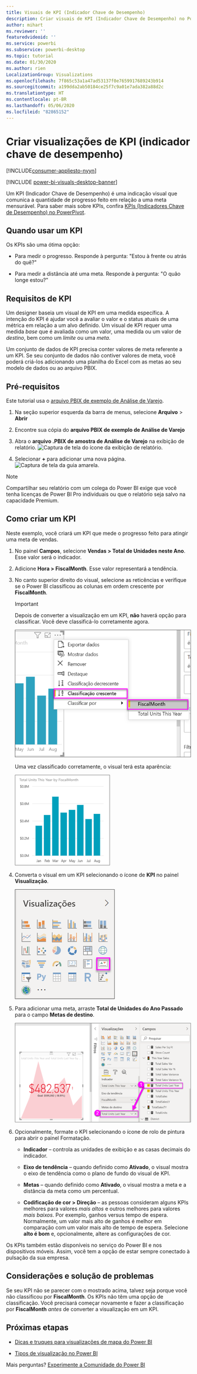```yaml
---
title: Visuais de KPI (Indicador Chave de Desempenho)
description: Criar visuais de KPI (Indicador Chave de Desempenho) no Power BI
author: mihart
ms.reviewer: ''
featuredvideoid: ''
ms.service: powerbi
ms.subservice: powerbi-desktop
ms.topic: tutorial
ms.date: 01/30/2020
ms.author: rien
LocalizationGroup: Visualizations
ms.openlocfilehash: 7f865c53a1a47ad53137f0e7659917689243b914
ms.sourcegitcommit: a199dda2ab50184ce25f7c9a01e7ada382a88d2c
ms.translationtype: HT
ms.contentlocale: pt-BR
ms.lasthandoff: 05/06/2020
ms.locfileid: "82865152"
---
```

# <a name="create-key-performance-indicator-kpi-visualizations"></a>Criar visualizações de KPI (indicador chave de desempenho)

[!INCLUDE[consumer-appliesto-nyyn](../includes/consumer-appliesto-nyyn.md)]

[!INCLUDE [power-bi-visuals-desktop-banner](../includes/power-bi-visuals-desktop-banner.md)]

Um KPI (Indicador Chave de Desempenho) é uma indicação visual que comunica a quantidade de progresso feito em relação a uma meta mensurável. Para saber mais sobre KPIs, confira [KPIs (Indicadores Chave de Desempenho) no PowerPivot](/previous-versions/sql/sql-server-2012/hh272050(v=sql.110)).


## <a name="when-to-use-a-kpi"></a>Quando usar um KPI

Os KPIs são uma ótima opção:

* Para medir o progresso. Responde à pergunta: "Estou à frente ou atrás do quê?"

* Para medir a distância até uma meta. Responde à pergunta: "O quão longe estou?"

## <a name="kpi-requirements"></a>Requisitos de KPI

Um designer baseia um visual de KPI em uma medida específica. A intenção do KPI é ajudar você a avaliar o valor e o status atuais de uma métrica em relação a um alvo definido. Um visual de KPI requer uma medida *base* que é avaliada como um valor, uma medida ou um valor de *destino*, bem como um *limite* ou uma *meta*.

Um conjunto de dados de KPI precisa conter valores de meta referente a um KPI. Se seu conjunto de dados não contiver valores de meta, você poderá criá-los adicionando uma planilha do Excel com as metas ao seu modelo de dados ou ao arquivo PBIX.

## <a name="prerequisites"></a>Pré-requisitos

Este tutorial usa o [arquivo PBIX de exemplo de Análise de Varejo](https://download.microsoft.com/download/9/6/D/96DDC2FF-2568-491D-AAFA-AFDD6F763AE3/Retail%20Analysis%20Sample%20PBIX.pbix).

1. Na seção superior esquerda da barra de menus, selecione **Arquivo** > **Abrir**

1. Encontre sua cópia do **arquivo PBIX de exemplo de Análise de Varejo**

1. Abra o **arquivo .PBIX de amostra de Análise de Varejo** na exibição de relatório. ![Captura de tela do ícone da exibição de relatório.](media/power-bi-visualization-kpi/power-bi-report-view.png)

1. Selecionar **+** para adicionar uma nova página. ![Captura de tela da guia amarela.](media/power-bi-visualization-kpi/power-bi-yellow-tab.png)

> [!NOTE]
> Compartilhar seu relatório com um colega do Power BI exige que você tenha licenças de Power BI Pro individuais ou que o relatório seja salvo na capacidade Premium.    

## <a name="how-to-create-a-kpi"></a>Como criar um KPI

Neste exemplo, você criará um KPI que mede o progresso feito para atingir uma meta de vendas.

1. No painel **Campos**, selecione **Vendas > Total de Unidades neste Ano**.  Esse valor será o indicador.

1. Adicione **Hora > FiscalMonth**.  Esse valor representará a tendência.

1. No canto superior direito do visual, selecione as reticências e verifique se o Power BI classificou as colunas em ordem crescente por **FiscalMonth**.

    > [!IMPORTANT]
    > Depois de converter a visualização em um KPI, **não** haverá opção para classificar. Você deve classificá-lo corretamente agora.

    ![Captura de tela do menu de reticências expandido com classificação crescente e FiscalMonth selecionado.](media/power-bi-visualization-kpi/power-bi-ascending-by-fiscal-month.png)

    Uma vez classificado corretamente, o visual terá esta aparência:

    ![Captura de tela do visual classificado corretamente.](media/power-bi-visualization-kpi/power-bi-chart.png)

1. Converta o visual em um KPI selecionando o ícone de **KPI** no painel **Visualização**.

    ![Captura de tela do painel Visualizações com o ícone de KPI destacado.](media/power-bi-visualization-kpi/power-bi-kpi-template.png)

1. Para adicionar uma meta, arraste **Total de Unidades do Ano Passado** para o campo **Metas de destino**.

    ![Captura de tela do visual de KPI concluído e do painel Campos com os valores descritos.](media/power-bi-visualization-kpi/power-bi-kpi-done.png)

1. Opcionalmente, formate o KPI selecionando o ícone de rolo de pintura para abrir o painel Formatação.

    * **Indicador** – controla as unidades de exibição e as casas decimais do indicador.

    * **Eixo de tendência** – quando definido como **Ativado**, o visual mostra o eixo de tendência como o plano de fundo do visual de KPI.  

    * **Metas** – quando definido como **Ativado**, o visual mostra a meta e a distância da meta como um percentual.

    * **Codificação de cor > Direção** – as pessoas consideram alguns KPIs melhores para valores *mais altos* e outros melhores para valores *mais baixos*. Por exemplo, ganhos versus tempo de espera. Normalmente, um valor mais alto de ganhos é melhor em comparação com um valor mais alto de tempo de espera. Selecione **alto é bom** e, opcionalmente, altere as configurações de cor.

Os KPIs também estão disponíveis no serviço do Power BI e nos dispositivos móveis. Assim, você tem a opção de estar sempre conectado à pulsação da sua empresa.

## <a name="considerations-and-troubleshooting"></a>Considerações e solução de problemas

Se seu KPI não se parecer com o mostrado acima, talvez seja porque você não classificou por **FiscalMonth**. Os KPIs não têm uma opção de classificação. Você precisará começar novamente e fazer a classificação por **FiscalMonth** *antes* de converter a visualização em um KPI.

## <a name="next-steps"></a>Próximas etapas

* [Dicas e truques para visualizações de mapa do Power BI](power-bi-map-tips-and-tricks.md)

* [Tipos de visualização no Power BI](power-bi-visualization-types-for-reports-and-q-and-a.md)

Mais perguntas? [Experimente a Comunidade do Power BI](https://community.powerbi.com/)
